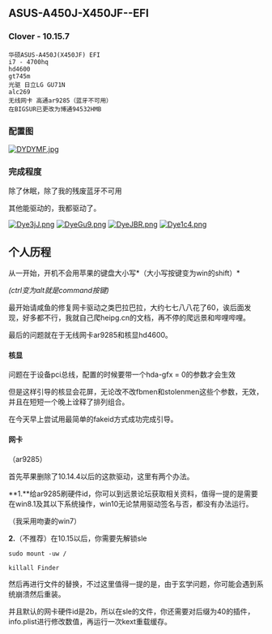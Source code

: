 ## ASUS-A450J-X450JF--EFI

### Clover - 10.15.7

```shell
华硕ASUS-A450J(X450JF) EFI
i7 - 4700hq
hd4600
gt745m
光驱 日立LG GU71N
alc269
无线网卡 高通ar9285（蓝牙不可用）
在BIGSUR已更改为博通94532HMB
```



### 配置图

[![DYDYMF.jpg](https://s3.ax1x.com/2020/11/23/DYDYMF.jpg)](https://imgchr.com/i/DYDYMF)

### 完成程度

除了休眠，除了我的残废蓝牙不可用

其他能驱动的，我都驱动了。



[![Dye3jJ.png](https://s3.ax1x.com/2020/11/28/Dye3jJ.png)](https://imgchr.com/i/Dye3jJ)
[![DyeGu9.png](https://s3.ax1x.com/2020/11/28/DyeGu9.png)](https://imgchr.com/i/DyeGu9)
[![DyeJBR.png](https://s3.ax1x.com/2020/11/28/DyeJBR.png)](https://imgchr.com/i/DyeJBR)
[![Dye1c4.png](https://s3.ax1x.com/2020/11/28/Dye1c4.png)](https://imgchr.com/i/Dye1c4)

## 个人历程

从一开始，开机不会用苹果的键盘大小写*（大小写按键变为win的shift）*

*(ctrl变为alt就是command按键)*

最开始请咸鱼的修复网卡驱动之类巴拉巴拉，大约七七八八花了60，诶后面发现，好多都不行，我就自己爬heipg.cn的文档，再不停的爬远景和哔哩哔哩。

最后的问题就在于无线网卡ar9285和核显hd4600。

#### 核显

问题在于设备pci总线，配置的时候要带一个hda-gfx = 0的参数才会生效

但是这样引导的核显会花屏，无论改不改fbmen和stolenmen这些个参数，无效，并且在短短一个晚上诠释了排列组合。

在今天早上尝试用最简单的fakeid方式成功完成引导。

#### 网卡

（ar9285）

首先苹果删除了10.14.4以后的这款驱动，这里有两个办法。

**1.**给ar9285刷硬件id，你可以到远景论坛获取相关资料，值得一提的是需要在win8.1及其以下系统操作，win10无论禁用驱动签名与否，都没有办法运行。

（我采用吻妻的win7）

**2.**（不推荐）在10.15以后，你需要先解锁sle

`sudo mount -uw /`

`killall Finder`

然后再进行文件的替换，不过这里值得一提的是，由于玄学问题，你可能会遇到系统崩溃然后重装。

并且默认的网卡硬件id是2b，所以在sle的文件，你还需要对后缀为40的插件，info.plist进行修改数值，再运行一次kext重载缓存。
